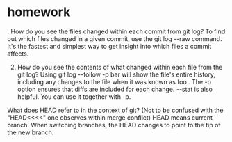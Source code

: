 # homework
. How do you see the files changed within each commit from git log?
To find out which files changed in a given commit, use the git log --raw command. It's the fastest and simplest way to get insight into which files a commit affects.

2. How do you see the contents of what changed within each file from the git log?
Using git log --follow -p bar will show the file's entire history, including any changes to the file when it was known as foo . The -p option ensures that diffs are included for each change. --stat is also helpful. You can use it together with -p.

 What does HEAD refer to in the context of git? (Not to be confused with the "HEAD<<<<" one observes within merge conflict)
HEAD means current branch. When switching branches, the HEAD changes to point to the tip of the new branch.


